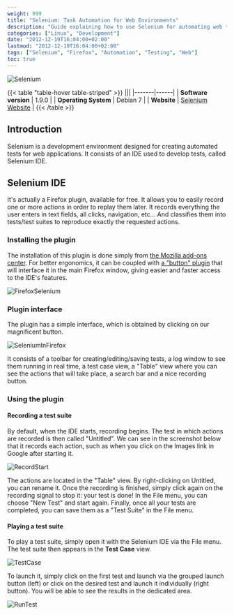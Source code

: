 ```yaml
---
weight: 999
title: "Selenium: Task Automation for Web Environments"
description: "Guide explaining how to use Selenium for automating web tasks, including installation and usage of Selenium IDE with Firefox."
categories: ["Linux", "Development"]
date: "2012-12-19T16:04:00+02:00"
lastmod: "2012-12-19T16:04:00+02:00"
tags: ["Selenium", "Firefox", "Automation", "Testing", "Web"]
toc: true
---
```


![Selenium](/images/selenium-logo.avif)

{{< table "table-hover table-striped" >}}
|||
|-------|------|
| **Software version** | 1.9.0 |
| **Operating System** | Debian 7 |
| **Website** | [Selenium Website](https://seleniumhq.org/) |
{{< /table >}}

## Introduction

Selenium is a development environment designed for creating automated tests for web applications. It consists of an IDE used to develop tests, called Selenium IDE.

## Selenium IDE

It's actually a Firefox plugin, available for free. It allows you to easily record one or more actions in order to replay them later. It records everything the user enters in text fields, all clicks, navigation, etc... And classifies them into tests/test suites to reproduce exactly the requested actions.

### Installing the plugin

The installation of this plugin is done simply from [the Mozilla add-ons center](https://addons.mozilla.org/fr/firefox/addon/selenium-expert-selenium-ide/). For better ergonomics, it can be coupled with [a "button" plugin](https://addons.mozilla.org/fr/firefox/addon/selenium-ide-button/) that will interface it in the main Firefox window, giving easier and faster access to the IDE's features.

![FirefoxSelenium](/images/firefoxselenium.avif)

### Plugin interface

The plugin has a simple interface, which is obtained by clicking on our magnificent button.

![SeleniumInFirefox](/images/seleniuminfirefox.avif)

It consists of a toolbar for creating/editing/saving tests, a log window to see them running in real time, a test case view, a "Table" view where you can see the actions that will take place, a search bar and a nice recording button.

### Using the plugin

#### Recording a test suite

By default, when the IDE starts, recording begins. The test in which actions are recorded is then called "Untitled". We can see in the screenshot below that it records each action, such as when you click on the Images link in Google after starting it.

![RecordStart](/images/recordstart.avif)

The actions are located in the "Table" view. By right-clicking on Untitled, you can rename it. Once the recording is finished, simply click again on the recording signal to stop it: your test is done!
In the File menu, you can choose "New Test" and start again. Finally, once all your tests are completed, you can save them as a "Test Suite" in the File menu.

#### Playing a test suite

To play a test suite, simply open it with the Selenium IDE via the File menu. The test suite then appears in the **Test Case** view.

![TestCase](/images/testcase.avif)

To launch it, simply click on the first test and launch via the grouped launch button (left) or click on the desired test and launch it individually (right button).
You will be able to see the results in the dedicated area.

![RunTest](/images/runtest.avif)
